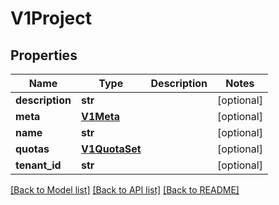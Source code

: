 # V1Project

## Properties
Name | Type | Description | Notes
------------ | ------------- | ------------- | -------------
**description** | **str** |  | [optional] 
**meta** | [**V1Meta**](V1Meta.md) |  | [optional] 
**name** | **str** |  | [optional] 
**quotas** | [**V1QuotaSet**](V1QuotaSet.md) |  | [optional] 
**tenant_id** | **str** |  | [optional] 

[[Back to Model list]](../README.md#documentation-for-models) [[Back to API list]](../README.md#documentation-for-api-endpoints) [[Back to README]](../README.md)


